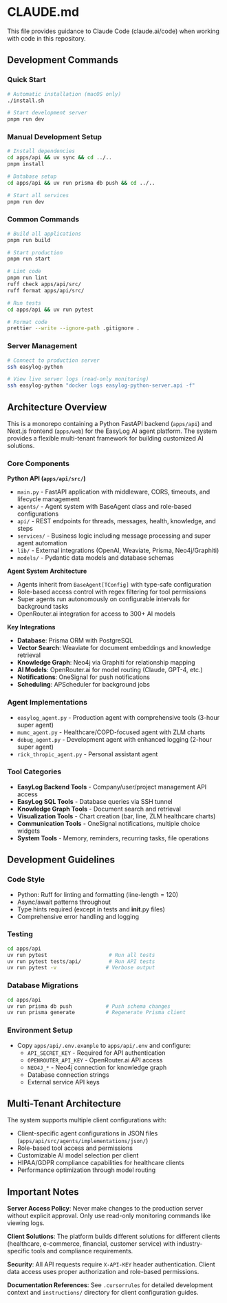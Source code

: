 # CLAUDE.md

This file provides guidance to Claude Code (claude.ai/code) when working with code in this repository.

## Development Commands

### Quick Start
```bash
# Automatic installation (macOS only)
./install.sh

# Start development server
pnpm run dev
```

### Manual Development Setup
```bash
# Install dependencies
cd apps/api && uv sync && cd ../..
pnpm install

# Database setup
cd apps/api && uv run prisma db push && cd ../..

# Start all services
pnpm run dev
```

### Common Commands
```bash
# Build all applications
pnpm run build

# Start production
pnpm run start

# Lint code
pnpm run lint
ruff check apps/api/src/
ruff format apps/api/src/

# Run tests
cd apps/api && uv run pytest

# Format code
prettier --write --ignore-path .gitignore .
```

### Server Management
```bash
# Connect to production server
ssh easylog-python

# View live server logs (read-only monitoring)
ssh easylog-python "docker logs easylog-python-server.api -f"
```

## Architecture Overview

This is a monorepo containing a Python FastAPI backend (`apps/api`) and Next.js frontend (`apps/web`) for the EasyLog AI agent platform. The system provides a flexible multi-tenant framework for building customized AI solutions.

### Core Components

**Python API (`apps/api/src/`)**
- `main.py` - FastAPI application with middleware, CORS, timeouts, and lifecycle management
- `agents/` - Agent system with BaseAgent class and role-based configurations
- `api/` - REST endpoints for threads, messages, health, knowledge, and steps
- `services/` - Business logic including message processing and super agent automation
- `lib/` - External integrations (OpenAI, Weaviate, Prisma, Neo4j/Graphiti)
- `models/` - Pydantic data models and database schemas

**Agent System Architecture**
- Agents inherit from `BaseAgent[TConfig]` with type-safe configuration
- Role-based access control with regex filtering for tool permissions
- Super agents run autonomously on configurable intervals for background tasks
- OpenRouter.ai integration for access to 300+ AI models

**Key Integrations**
- **Database**: Prisma ORM with PostgreSQL
- **Vector Search**: Weaviate for document embeddings and knowledge retrieval  
- **Knowledge Graph**: Neo4j via Graphiti for relationship mapping
- **AI Models**: OpenRouter.ai for model routing (Claude, GPT-4, etc.)
- **Notifications**: OneSignal for push notifications
- **Scheduling**: APScheduler for background jobs

### Agent Implementations
- `easylog_agent.py` - Production agent with comprehensive tools (3-hour super agent)
- `mumc_agent.py` - Healthcare/COPD-focused agent with ZLM charts
- `debug_agent.py` - Development agent with enhanced logging (2-hour super agent)
- `rick_thropic_agent.py` - Personal assistant agent

### Tool Categories
- **EasyLog Backend Tools** - Company/user/project management API access
- **EasyLog SQL Tools** - Database queries via SSH tunnel
- **Knowledge Graph Tools** - Document search and retrieval
- **Visualization Tools** - Chart creation (bar, line, ZLM healthcare charts)
- **Communication Tools** - OneSignal notifications, multiple choice widgets
- **System Tools** - Memory, reminders, recurring tasks, file operations

## Development Guidelines

### Code Style
- Python: Ruff for linting and formatting (line-length = 120)
- Async/await patterns throughout
- Type hints required (except in tests and __init__.py files)
- Comprehensive error handling and logging

### Testing
```bash
cd apps/api
uv run pytest                    # Run all tests
uv run pytest tests/api/         # Run API tests
uv run pytest -v                # Verbose output
```

### Database Migrations
```bash
cd apps/api
uv run prisma db push           # Push schema changes
uv run prisma generate          # Regenerate Prisma client
```

### Environment Setup
- Copy `apps/api/.env.example` to `apps/api/.env` and configure:
  - `API_SECRET_KEY` - Required for API authentication
  - `OPENROUTER_API_KEY` - OpenRouter.ai API access
  - `NEO4J_*` - Neo4j connection for knowledge graph
  - Database connection strings
  - External service API keys

## Multi-Tenant Architecture

The system supports multiple client configurations with:
- Client-specific agent configurations in JSON files (`apps/api/src/agents/implementations/json/`)
- Role-based tool access and permissions
- Customizable AI model selection per client
- HIPAA/GDPR compliance capabilities for healthcare clients
- Performance optimization through model routing

## Important Notes

**Server Access Policy**: Never make changes to the production server without explicit approval. Only use read-only monitoring commands like viewing logs.

**Client Solutions**: The platform builds different solutions for different clients (healthcare, e-commerce, financial, customer service) with industry-specific tools and compliance requirements.

**Security**: All API requests require `X-API-KEY` header authentication. Client data access uses proper authorization and role-based permissions.

**Documentation References**: See `.cursorrules` for detailed development context and `instructions/` directory for client configuration guides.